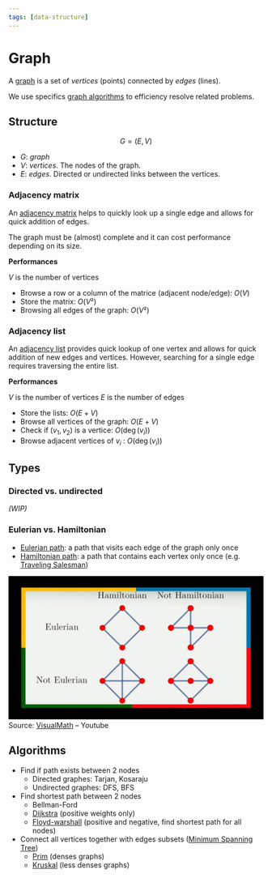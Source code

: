 ```yaml
---
tags: [data-structure]
---
```


# Graph

A [graph](https://en.wikipedia.org/wiki/Graph_(discrete_mathematics)) is a set of *vertices* (points) connected by *edges* (lines).

We use specifics [graph algorithms](../../algorithms/graph/index.md) to efficiency resolve related problems.

## Structure

$$G=(E,V)$$
- $G$: *graph*
- $V$: *vertices*. The nodes of the graph.
- $E$: *edges*. Directed or undirected links between the vertices.

### Adjacency matrix

An [adjacency matrix](https://wikipedia.org/wiki/adjacency_matrix) helps to quickly look up a single edge and allows for quick addition of edges.

The graph must be (almost) complete and it can cost performance depending on its size.

**Performances**

$V$ is the number of vertices

- Browse a row or a column of the matrice (adjacent node/edge): $O(V)$
- Store the matrix: $O(V²)$
- Browsing all edges of the graph: $O(V²)$

### Adjacency list

An [adjacency list](https://wikipedia.org/wiki/adjacency_list) provides quick lookup of one vertex and allows for quick addition of new edges and vertices. However, searching for a single edge requires traversing the entire list.

**Performances**

$V$ is the number of vertices
$E$ is the number of edges

- Store the lists: $O(E+V)$ 
- Browse all vertices of the graph: $O(E+V)$
- Check if $(v_1,v_2)$ is a vertice: $O(\deg(v_i))$
- Browse adjacent vertices of $v_i$ : $O(\deg(v_i))$

## Types 

### Directed vs. undirected

*(WIP)*

### Eulerian vs. Hamiltonian

- [Eulerian path](https://simple.wikipedia.org/wiki/Eulerian_path): a path that visits each edge of the graph only once
- [Hamiltonian path](https://simple.wikipedia.org/wiki/Hamiltonian_path): a path that contains each vertex only once (e.g. [Traveling Salesman](../../algorithms/problems/traveling-salesman.md))

![Comparison between eulerian and hamiltonian graphs](../assets/euler-vs-hamilton.png)
Source: [VisualMath](https://www.youtube.com/watch?v=CEOGcSCTar8) – Youtube

## Algorithms

- Find if path exists between 2 nodes
	- Directed graphes: Tarjan, Kosaraju
	- Undirected graphes: DFS, BFS 
- Find shortest path between 2 nodes
	- Bellman-Ford
	- [Dijkstra](../../../algorithms/graph/dijkstra.md) (positive weights only)
	- [Floyd-warshall](../../../algorithms/graph/floyd-warshall.md) (positive and negative, find shortest path for all nodes)
- Connect all vertices together with edges subsets ([Minimum Spanning Tree](../../data-structure/tree.md#Minimum%20Spanning%20Tree))
	- [Prim](../../../algorithms/graph/prim.md) (denses graphs)
	- [Kruskal](../../../algorithms/graph/kruskal.md) (less denses graphs)